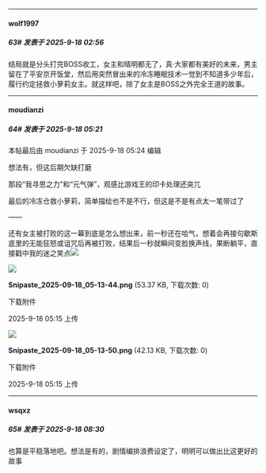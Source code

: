 ﻿
*****

####  wolf1997  
##### 63#       发表于 2025-9-18 02:56

结局就是分头打完BOSS收工，女主和晴明都无了，真·大家都有美好的未来，男主留在了平安京开饭堂，然后用突然冒出来的冷冻睡眠技术一觉到不知道多少年后，履行约定拯救小萝莉女主。就这样吧，除了女主是BOSS之外完全王道的故事。


*****

####  moudianzi  
##### 64#       发表于 2025-9-18 05:21

 本帖最后由 moudianzi 于 2025-9-18 05:24 编辑 

想法有，但这后期欠缺打磨

那段“我寻思之力”和“元气弹”，观感比游戏王的印卡处理还突兀

最后的冷冻仓救小萝莉，简单描绘也不是不行，但这是不是有点太一笔带过了

——

还有女主被打败的这一幕到底是怎么想出来，前一秒还在哈气，想着会再接句歇斯底里的无能狂怒或诅咒后再被打败，结果后一秒就瞬间变脸换声线，果断躺平，直接戳中我的迷之笑点<img src="https://static.stage1st.com/image/smiley/face2017/170.png" referrerpolicy="no-referrer">

<img src="https://img.stage1st.com/forum/202509/18/051549g5lih7qjrwq0cri0.png" referrerpolicy="no-referrer">

<strong>Snipaste_2025-09-18_05-13-44.png</strong> (53.37 KB, 下载次数: 0)

下载附件

2025-9-18 05:15 上传

<img src="https://img.stage1st.com/forum/202509/18/051549fsab11oog5stt6gg.png" referrerpolicy="no-referrer">

<strong>Snipaste_2025-09-18_05-13-50.png</strong> (42.13 KB, 下载次数: 0)

下载附件

2025-9-18 05:15 上传


*****

####  wsqxz  
##### 65#       发表于 2025-9-18 08:30

也算是平稳落地吧。想法是有的，剧情编排浪费设定了，明明可以做出比这更好的故事

